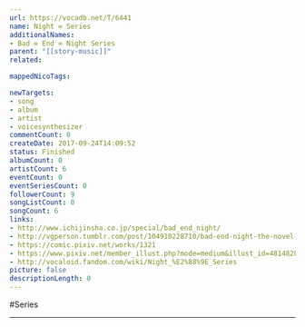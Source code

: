 ```yaml
---
url: https://vocadb.net/T/6441
name: Night ∞ Series
additionalNames: 
- Bad ∞ End ∞ Night Series
parent: "[[story-music]]"
related:

mappedNicoTags:

newTargets:
- song
- album
- artist
- voicesynthesizer
commentCount: 0
createDate: 2017-09-24T14:09:52
status: Finished
albumCount: 0
artistCount: 6
eventCount: 0
eventSeriesCount: 0
followerCount: 9
songListCount: 0
songCount: 6
links: 
- http://www.ichijinsha.co.jp/special/bad_end_night/
- http://vgperson.tumblr.com/post/104910228710/bad-end-night-the-novel-part-1
- https://comic.pixiv.net/works/1321
- https://www.pixiv.net/member_illust.php?mode=medium&illust_id=48148283
- http://vocaloid.fandom.com/wiki/Night_%E2%88%9E_Series
picture: false
descriptionLength: 0
---
```


#Series



---

